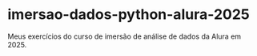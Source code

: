 # imersao-dados-python-alura-2025
Meus exercícios do curso de imersão de análise de dados da Alura em 2025.
